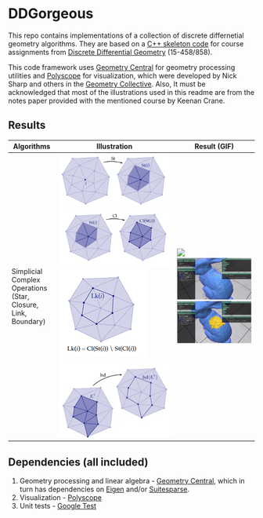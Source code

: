 # DDGorgeous

This repo contains implementations of a collection of discrete differnetial geometry algorithms. They are based on a [C++ skeleton code](https://github.com/GeometryCollective/ddg-exercises) for course assignments from [Discrete Differential Geometry](https://brickisland.net/DDGSpring2020/) (15-458/858).

This code framework uses [Geometry Central](https://github.com/nmwsharp/geometry-central) for geometry processing utilities and [Polyscope](https://github.com/nmwsharp/polyscope) for visualization, which were developed by Nick Sharp and others in the [Geometry Collective](http://geometry.cs.cmu.edu/). Also, It must be acknowledged that most of the illustrations used in this readme are from the notes paper provided with the mentioned course by Keenan Crane.

## Results

| Algorithms                                                                                 | Illustration                                                                                                                                              | Result (GIF)                                                                                                    |
| ------------------------------------------------------------------------------------------ | --------------------------------------------------------------------------------------------------------------------------------------------------------- | --------------------------------------------------------------------------------------------------------------- |
| Simplicial<br />Complex <br />Operations <br />(Star, <br />Closure, <br />Link, Boundary) | ![img](image/README/1650888559097.png) <br />![img](image/README/1650888578915.png) ![img](image/README/1650888604129.png) ![img](image/README/1650888865111.png) | ![](image/README/1650890398226.png)<br />![](image/README/1650890503193.png)<br />![](image/README/1650890508006.png) |

## Dependencies (all included)

1. Geometry processing and linear algebra - [Geometry Central](https://github.com/nmwsharp/geometry-central), which in turn has dependencies on [Eigen](https://eigen.tuxfamily.org) and/or [Suitesparse](https://people.engr.tamu.edu/davis/suitesparse.html).
2. Visualization - [Polyscope](https://github.com/nmwsharp/polyscope)
3. Unit tests - [Google Test](https://github.com/google/googletest)
